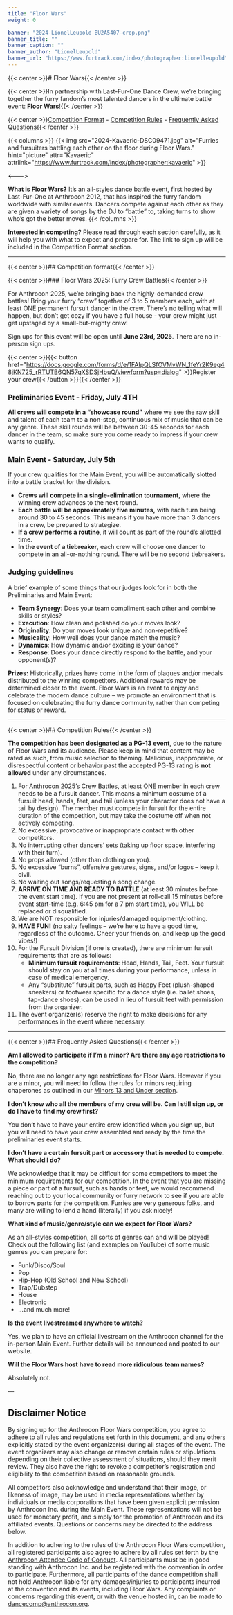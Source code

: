 ```yaml
---
title: "Floor Wars"
weight: 0

banner: "2024-LionelLeupold-BU2A5407-crop.png"
banner_title: ""
banner_caption: ""
banner_author: "LionelLeupold"
banner_url: "https://www.furtrack.com/index/photographer:lionelleupold"
---
```


{{< center >}}# Floor Wars{{< /center >}}

{{< center >}}In partnership with Last-Fur-One Dance Crew, we’re bringing together the furry fandom’s most talented dancers in the ultimate battle event: **Floor Wars**!{{< /center >}}

{{< center >}}[Competition Format](#competition-format) - [Competition Rules](#competition-rules) - [Frequently Asked Questions](#frequently-asked-questions){{< /center >}}

{{< columns >}}
{{< img src="2024-Kavaeric-DSC09471.jpg" alt="Furries and fursuiters battling each other on the floor during Floor Wars." hint="picture" attr="Kavaeric" attrlink="https://www.furtrack.com/index/photographer:kavaeric" >}}

<--->

**What is Floor Wars?** It’s an all-styles dance battle event, first hosted by Last-Fur-One at Anthrocon 2012, that has inspired the furry fandom worldwide with similar events. Dancers compete against each other as they are given a variety of songs by the DJ to “battle” to, taking turns to show who’s got the better moves.
{{< /columns >}}

**Interested in competing?** Please read through each section carefully, as it will help you with what to expect and prepare for. The link to sign up will be included in the Competition Format section.

***

{{< center >}}## Competition format{{< /center >}}

{{< center >}}### Floor Wars 2025: Furry Crew Battles{{< /center >}}

For Anthrocon 2025, we’re bringing back the highly-demanded crew battles! Bring your furry “crew” together of 3 to 5 members each, with at least ONE permanent fursuit dancer in the crew. There’s no telling what will happen, but don’t get cozy if you have a full house - your crew might just get upstaged by a small-but-mighty crew!

Sign ups for this event will be open until **June 23rd, 2025**. There are no in-person sign ups.

{{< center >}}{{< button href="https://docs.google.com/forms/d/e/1FAIpQLSfOVMvWN_1feYr2K9eg48jKN725_rRTUTB6QN57qXSDSjHbuQ/viewform?usp=dialog" >}}Register your crew{{< /button >}}{{< /center >}}

### Preliminaries Event - Friday, July 4TH

**All crews will compete in a “showcase round”** where we see the raw skill and talent of each team to a non-stop, continuous mix of music that can be any genre. These skill rounds will be between 30-45 seconds for each dancer in the team, so make sure you come ready to impress if your crew wants to qualify.

### Main Event - Saturday, July 5th

If your crew qualifies for the Main Event, you will be automatically slotted into a battle bracket for the division.

- **Crews will compete in a single-elimination tournament**, where the winning crew advances to the next round.
- **Each battle will be approximately five minutes,** with each turn being around 30 to 45 seconds. This means if you have more than 3 dancers in a crew, be prepared to strategize.
- **If a crew performs a routine**, it will count as part of the round’s allotted time.
- **In the event of a tiebreaker**, each crew will choose one dancer to compete in an all-or-nothing round. There will be no second tiebreakers.

### Judging guidelines

A brief example of some things that our judges look for in both the Preliminaries and Main Event:

- **Team Synergy**: Does your team compliment each other and combine skills or styles?
- **Execution**: How clean and polished do your moves look?
- **Originality**: Do your moves look unique and non-repetitive?
- **Musicality**: How well does your dance match the music?
- **Dynamics**: How dynamic and/or exciting is your dance?
- **Response**: Does your dance directly respond to the battle, and your opponent(s)?

**Prizes:** Historically, prizes have come in the form of plaques and/or medals distributed to the winning competitors. Additional rewards may be determined closer to the event. Floor Wars is an event to enjoy and celebrate the modern dance culture – we promote an environment that is focused on celebrating the furry dance community, rather than competing for status or reward.

***

{{< center >}}## Competition Rules{{< /center >}}

**The competition has been designated as a PG-13 event**, due to the nature of Floor Wars and its audience. Please keep in mind that content may be rated as such, from music selection to theming. Malicious, inappropriate, or disrespectful content or behavior past the accepted PG-13 rating is **not allowed** under any circumstances.

1. For Anthrocon 2025’s Crew Battles, at least ONE member in each crew needs to be a fursuit dancer. This means a minimum costume of a fursuit head, hands, feet, and tail (unless your character does not have a tail by design). The member must compete in fursuit for the entire duration of the competition, but may take the costume off when not actively competing.
2. No excessive, provocative or inappropriate contact with other competitors.
3. No interrupting other dancers’ sets (taking up floor space, interfering with their turn).
4. No props allowed (other than clothing on you).
5. No excessive “burns”, offensive gestures, signs, and/or logos – keep it civil.
6. No waiting out songs/requesting a song change.
7. **ARRIVE ON TIME AND READY TO BATTLE** (at least 30 minutes before the event start time). If you are not present at roll-call 15 minutes before event start-time (e.g. 6:45 pm for a 7 pm start time), you WILL be replaced or disqualified.
8. We are NOT responsible for injuries/damaged equipment/clothing.
9. **HAVE FUN!** (no salty feelings – we’re here to have a good time, regardless of the outcome. Cheer your friends on, and keep up the good vibes!)
10. For the Fursuit Division (if one is created), there are minimum fursuit requirements that are as follows:
    - **Minimum fursuit requirements**: Head, Hands, Tail, Feet. Your fursuit should stay on you at all times during your performance, unless in case of medical emergency.
    - Any “substitute” fursuit parts, such as Happy Feet (plush-shaped sneakers) or footwear specific for a dance style (i.e. ballet shoes, tap-dance shoes), can be used in lieu of fursuit feet with permission from the organizer.
11. The event organizer(s) reserve the right to make decisions for any performances in the event where necessary.

***

{{< center >}}## Frequently Asked Questions{{< /center >}}

**Am I allowed to participate if I’m a minor? Are there any age restrictions to the competition?**

No, there are no longer any age restrictions for Floor Wars. However if you are a minor, you will need to follow the rules for minors requiring chaperones as outlined in our [Minors 13 and Under section](/faq/minors-questions).

**I don’t know who all the members of my crew will be. Can I still sign up, or do I have to find my crew first?**

You don’t have to have your entire crew identified when you sign up, but you will need to have your crew assembled and ready by the time the preliminaries event starts.

**I don’t have a certain fursuit part or accessory that is needed to compete. What should I do?**

We acknowledge that it may be difficult for some competitors to meet the minimum requirements for our competition. In the event that you are missing a piece or part of a fursuit, such as hands or feet, we would recommend reaching out to your local community or furry network to see if you are able to borrow parts for the competition. Furries are very generous folks, and many are willing to lend a hand (literally) if you ask nicely!

**What kind of music/genre/style can we expect for Floor Wars?**

As an all-styles competition, all sorts of genres can and will be played! Check out the following list (and examples on YouTube) of some music genres you can prepare for:

- Funk/Disco/Soul
- Pop
- Hip-Hop (Old School and New School)
- Trap/Dubstep
- House
- Electronic
- …and much more!

**Is the event livestreamed anywhere to watch?**

Yes, we plan to have an official livestream on the Anthrocon channel for the in-person Main Event. Further details will be announced and posted to our website.

**Will the Floor Wars host have to read more ridiculous team names?**

Absolutely not.

—

## **Disclaimer Notice**

By signing up for the Anthrocon Floor Wars competition, you agree to adhere to all rules and regulations set forth in this document, and any others explicitly stated by the event organizer(s) during all stages of the event. The event organizers may also change or remove certain rules or stipulations depending on their collective assessment of situations, should they merit review. They also have the right to revoke a competitor’s registration and eligibility to the competition based on reasonable grounds.

All competitors also acknowledge and understand that their image, or likeness of image, may be used in media representations whether by individuals or media corporations that have been given explicit permission by Anthrocon Inc. during the Main Event. These representations will not be used for monetary profit, and simply for the promotion of Anthrocon and its affiliated events. Questions or concerns may be directed to the address below.

In addition to adhering to the rules of the Anthrocon Floor Wars competition, all registered participants also agree to adhere by all rules set forth by the [Anthrocon Attendee Code of Conduct](https://www.anthrocon.org/standards-of-conduct). All participants must be in good standing with Anthrocon Inc. and be registered with the convention in order to participate. Furthermore, all participants of the dance competition shall not hold Anthrocon liable for any damages/injuries to participants incurred at the convention and its events, including Floor Wars. Any complaints or concerns regarding this event, or with the venue hosted in, can be made to [dancecomp@anthrocon.org](mailto:dancecomp@anthrocon.org).

